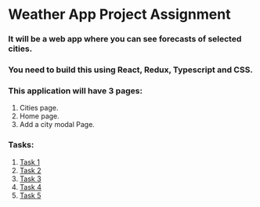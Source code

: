 # Weather App Project Assignment

### It will be a web app where you can see forecasts of selected cities. 
### You need to build this using React, Redux, Typescript and CSS.

### This application will have 3 pages: 
1. Cities page. 
2. Home page. 
3. Add a city modal Page. 

### Tasks:

1. <a href="https://github.com/Refactor-FS-Bootcamp/Weather-App-View/tree/main/Task-1">Task 1</a>
2. <a href="https://github.com/Refactor-FS-Bootcamp/Weather-App-View/tree/main/Task-2">Task 2</a>
3. <a href="https://github.com/Refactor-FS-Bootcamp/Weather-App-View/tree/main/Task-3">Task 3</a>
4. <a href="https://github.com/Refactor-FS-Bootcamp/Weather-App-View/tree/main/Task-4">Task 4</a>
5. <a href="https://github.com/Refactor-FS-Bootcamp/Weather-App-View/tree/main/Task-5">Task 5</a>